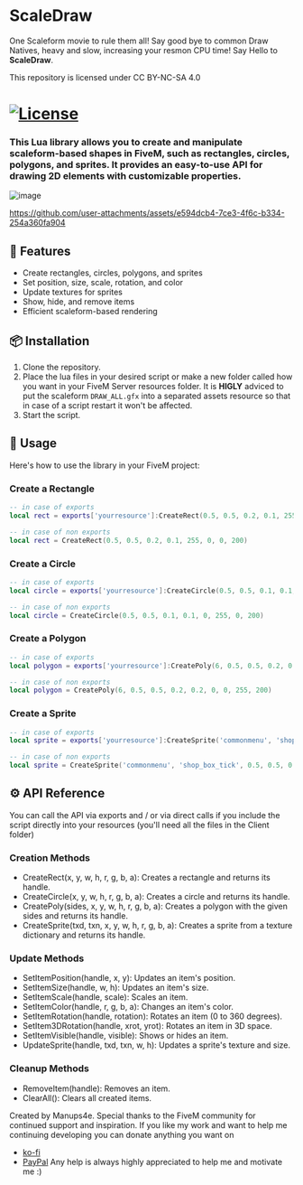# ScaleDraw
One Scaleform movie to rule them all! Say good bye to common Draw Natives, heavy and slow, increasing your resmon CPU time! Say Hello to __ScaleDraw__.

This repository is licensed under CC BY-NC-SA 4.0
# [![License](https://i.creativecommons.org/l/by-nc-sa/4.0/88x31.png)](https://creativecommons.org/licenses/by-nc-sa/4.0/)

### This Lua library allows you to create and manipulate scaleform-based shapes in FiveM, such as rectangles, circles, polygons, and sprites. It provides an easy-to-use API for drawing 2D elements with customizable properties.

![image](https://github.com/user-attachments/assets/beee8893-1fbb-4775-b49a-a31be98ae068)

https://github.com/user-attachments/assets/e594dcb4-7ce3-4f6c-b334-254a360fa904



## 🚀 Features

- Create rectangles, circles, polygons, and sprites
- Set position, size, scale, rotation, and color
- Update textures for sprites
- Show, hide, and remove items
- Efficient scaleform-based rendering

## 📦 Installation

1. Clone the repository.
2. Place the lua files in your desired script or make a new folder called how you want in your FiveM Server resources folder. It is __**HIGLY**__ adviced to put the scaleform `DRAW_ALL.gfx` into a separated assets resource so that in case of a script restart it won't be affected.
3. Start the script.

## 📖 Usage
Here's how to use the library in your FiveM project:

### Create a Rectangle
```lua
-- in case of exports
local rect = exports['yourresource']:CreateRect(0.5, 0.5, 0.2, 0.1, 255, 0, 0, 200)

-- in case of non exports
local rect = CreateRect(0.5, 0.5, 0.2, 0.1, 255, 0, 0, 200)
```

### Create a Circle
```lua
-- in case of exports
local circle = exports['yourresource']:CreateCircle(0.5, 0.5, 0.1, 0.1, 0, 255, 0, 200)

-- in case of non exports
local circle = CreateCircle(0.5, 0.5, 0.1, 0.1, 0, 255, 0, 200)
```
### Create a Polygon
```lua
-- in case of exports
local polygon = exports['yourresource']:CreatePoly(6, 0.5, 0.5, 0.2, 0.2, 0, 0, 255, 200)

-- in case of non exports
local polygon = CreatePoly(6, 0.5, 0.5, 0.2, 0.2, 0, 0, 255, 200)
```
### Create a Sprite
```lua
-- in case of exports
local sprite = exports['yourresource']:CreateSprite('commonmenu', 'shop_box_tick', 0.5, 0.5, 0.1, 0.1, 255, 255, 255, 255)

-- in case of non exports
local sprite = CreateSprite('commonmenu', 'shop_box_tick', 0.5, 0.5, 0.1, 0.1, 255, 255, 255, 255)
```

## ⚙️ API Reference
You can call the API via exports and / or via direct calls if you include the script directly into your resources (you'll need all the files in the Client folder)

### Creation Methods
- CreateRect(x, y, w, h, r, g, b, a): Creates a rectangle and returns its handle.
- CreateCircle(x, y, w, h, r, g, b, a): Creates a circle and returns its handle.
- CreatePoly(sides, x, y, w, h, r, g, b, a): Creates a polygon with the given sides and returns its handle.
- CreateSprite(txd, txn, x, y, w, h, r, g, b, a): Creates a sprite from a texture dictionary and returns its handle.

### Update Methods
- SetItemPosition(handle, x, y): Updates an item's position.
- SetItemSize(handle, w, h): Updates an item's size.
- SetItemScale(handle, scale): Scales an item.
- SetItemColor(handle, r, g, b, a): Changes an item's color.
- SetItemRotation(handle, rotation): Rotates an item (0 to 360 degrees).
- SetItem3DRotation(handle, xrot, yrot): Rotates an item in 3D space.
- SetItemVisible(handle, visible): Shows or hides an item.
- UpdateSprite(handle, txd, txn, w, h): Updates a sprite's texture and size.

### Cleanup Methods
- RemoveItem(handle): Removes an item.
- ClearAll(): Clears all created items.

Created by Manups4e. Special thanks to the FiveM community for continued support and inspiration.
If you like my work and want to help me continuing developing you can donate anything you want on
- [ko-fi](https://ko-fi.com/manups4e)
- [PayPal](https://www.paypal.com/donate/?hosted_button_id=A5FJK5M94EFQE)
Any help is always highly appreciated to help me and motivate me :)
